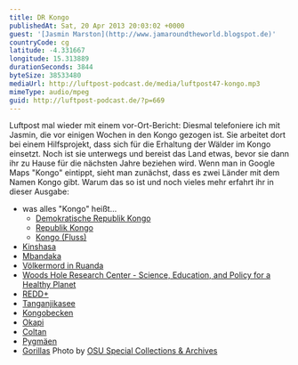 ```yaml
---
title: DR Kongo
publishedAt: Sat, 20 Apr 2013 20:03:02 +0000
guest: '[Jasmin Marston](http://www.jamaroundtheworld.blogspot.de)'
countryCode: cg
latitude: -4.331667
longitude: 15.313889
durationSeconds: 3844
byteSize: 38533480
mediaUrl: http://luftpost-podcast.de/media/luftpost47-kongo.mp3
mimeType: audio/mpeg
guid: http://luftpost-podcast.de/?p=669
---
```


Luftpost mal wieder mit einem vor-Ort-Bericht: Diesmal telefoniere ich mit Jasmin, die vor einigen Wochen in den Kongo gezogen ist. Sie arbeitet dort bei einem Hilfsprojekt, dass sich für die Erhaltung der Wälder im Kongo einsetzt. Noch ist sie unterwegs und bereist das Land etwas, bevor sie dann ihr zu Hause für die nächsten Jahre beziehen wird. Wenn man in Google Maps "Kongo" eintippt, sieht man zunächst, dass es zwei Länder mit dem Namen Kongo gibt. Warum das so ist und noch vieles mehr erfahrt ihr in dieser Ausgabe: 
* was alles "Kongo" heißt…  
   * [Demokratische Republik Kongo](http://de.wikipedia.org/wiki/Demokratische%5FRepublik%5FKongo)  
   * [Republik Kongo](http://de.wikipedia.org/wiki/Kongo%5F%28Brazzaville%29)  
   * [Kongo (Fluss)](http://de.wikipedia.org/wiki/Kongo%5F%28Fluss%29)
* [Kinshasa](http://de.wikipedia.org/wiki/Kinshasa)
* [Mbandaka](http://de.wikipedia.org/wiki/Mbandaka)
* [Völkermord in Ruanda](http://de.wikipedia.org/wiki/V%C3%B6lkermord%5Fin%5FRuanda)
* [Woods Hole Research Center - Science, Education, and Policy for a Healthy Planet](http://www.whrc.org/)
* [REDD+](http://www.un-redd.org/aboutredd/tabid/582/default.aspx)
* [Tanganjikasee](http://de.wikipedia.org/wiki/Tanganjikasee)
* [Kongobecken](http://de.wikipedia.org/wiki/Kongobecken)
* [Okapi](http://de.wikipedia.org/wiki/Okapi)
* [Coltan](http://de.wikipedia.org/wiki/Coltan)
* [Pygmäen](http://en.wikipedia.org/wiki/Congo%5FPygmies)
* [Gorillas](http://de.wikipedia.org/wiki/Gorillas)
Photo by [OSU Special Collections & Archives](http://www.flickr.com/photos/osucommons/4904373893/)

